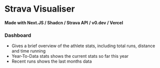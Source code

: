 Strava Visualiser
====================================================================
#### Made with Next.JS / Shadcn /  Strava API / v0.dev / Vercel

### Dashboard ###
* Gives a brief overview of the athlete stats, including total runs, distance and time running
* Year-To-Data stats shows the current stats so far this year
* Recent runs shows the last months data
